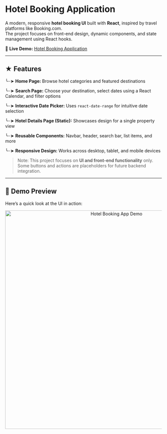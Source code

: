 # Hotel Booking Application 

A modern, responsive **hotel booking UI** built with **React**, inspired by travel platforms like Booking.com.  
The project focuses on front-end design, dynamic components, and state management using React hooks.

🔗 **Live Demo:** [Hotel Booking Application](https://hotel-booking-application-eight.vercel.app)

---

## ★ Features

╰┈➤ **Home Page:** Browse hotel categories and featured destinations  

╰┈➤ **Search Page:** Choose your destination, select dates using a React Calendar, and filter options  

╰┈➤ **Interactive Date Picker:** Uses `react-date-range` for intuitive date selection 

╰┈➤ **Hotel Details Page (Static):** Showcases design for a single property view  

╰┈➤ **Reusable Components:** Navbar, header, search bar, list items, and more  

╰┈➤ **Responsive Design:** Works across desktop, tablet, and mobile devices  

> Note: This project focuses on **UI and front-end functionality** only.  
> Some buttons and actions are placeholders for future backend integration.
>

---

## 🎥 Demo Preview  

Here’s a quick look at the UI in action:  

<p align="center">
  <img src="./assets/demo.gif" alt="Hotel Booking App Demo" width="700">
</p>

